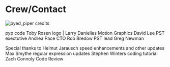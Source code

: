 # Crew/Contact
![pyed_piper credits](https://github.com/thepyedpiper/pyp/blob/gh-pages/credit.gif)

pyp code                               Toby Rosen
logo                  |                Larry Danielles
Motion Graphics                        David Lee
PST exectutive                         Andrea Pace
CTO                                    Rob Bredow
PST lead                               Greg Newman


Special thanks to 
Helmut Jarausch         speed enhancements and other updates
Max Smythe              regular expression updates
Stephen Winters         coding tutorial
Zach Connoly            Code Review



